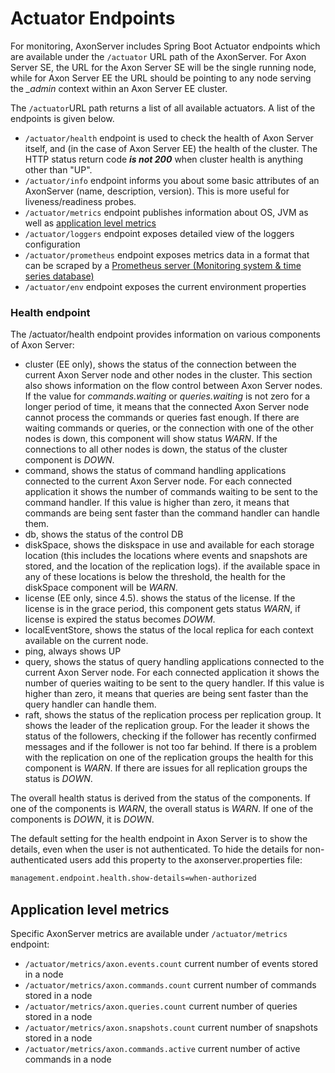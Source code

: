 # Actuator Endpoints

For monitoring, AxonServer includes Spring Boot Actuator endpoints which are available under the `/actuator` URL path of the AxonServer.‌ For Axon Server SE, the URL for the Axon Server SE will be the single running node, while for Axon Server EE the URL should be pointing to any node serving the _\_admin_ context within an Axon Server EE cluster.

The `/actuator`URL path returns a list of all available actuators. A list of the endpoints is given below.

* `/actuator/health` endpoint is used to check the health of Axon Server itself, and \(in the case of Axon Server EE\) the health of the cluster. The HTTP status return code _**is not 200**_ when cluster health is anything other than "UP".
* `/actuator/info` endpoint informs you about some basic attributes of an AxonServer \(name, description, version\). This is more useful for liveness/readiness probes.
* `/actuator/metrics` endpoint publishes information about OS, JVM as well as [application level metrics​](./#application-level-metrics)
* `/actuator/loggers` endpoint exposes detailed view of the loggers configuration
* `/actuator/prometheus` endpoint exposes metrics data in a format that can be scraped by a [Prometheus server \(Monitoring system & time series database\)](https://prometheus.io/)​
* `/actuator/env` endpoint exposes the current environment properties

### Health endpoint

The /actuator/health endpoint provides information on various components of Axon Server:
* cluster (EE only), shows the status of the connection between the current Axon Server node and other nodes in the cluster. This section also shows information on the flow control
  between Axon Server nodes. If the value for _commands.waiting_ or _queries.waiting_ is not zero for a longer period of time, it means that the connected Axon Server node cannot 
  process the commands or queries fast enough. If there are waiting commands or queries, or the connection with one of the other nodes is down, this component will show status _WARN_. 
  If the connections to all other nodes is down, the status of the cluster component is _DOWN_.
* command, shows the status of command handling applications connected to the current Axon Server node. For each connected application it shows the number of commands waiting to 
  be sent to the command handler. If this value is higher than zero, it means that commands are being sent faster than the command handler can handle them.
* db, shows the status of the control DB
* diskSpace, shows the diskspace in use and available for each storage location (this includes the locations where events and snapshots are stored, and the location of the replication logs).
  if the available space in any of these locations is below the threshold, the health for the diskSpace component will be _WARN_.
* license (EE only, since 4.5). shows the status of the license. If the license is in the grace period, this component gets status _WARN_, if license is expired the status becomes _DOWM_.
* localEventStore, shows the status of the local replica for each context available on the current node. 
* ping, always shows UP
* query, shows the status of query handling applications connected to the current Axon Server node. For each connected application it shows the number of queries waiting to
  be sent to the query handler. If this value is higher than zero, it means that queries are being sent faster than the query handler can handle them.
* raft, shows the status of the replication process per replication group. It shows the leader of the replication group. For the leader it shows the status of the followers, checking if the follower has recently confirmed messages and if the follower is not too far behind.
  If there is a problem with the replication on one of the replication groups the health for this component is _WARN_. If there are issues for all replication groups the status is _DOWN_. 

The overall health status is derived from the status of the components. If one of the components is _WARN_, the overall status is _WARN_. If one of the components is _DOWN_, it is _DOWN_.

The default setting for the health endpoint in Axon Server is to show the details, even when the user is not authenticated. To hide the details for non-authenticated users add this property 
to the axonserver.properties file:
```bash
management.endpoint.health.show-details=when-authorized
```

## Application level metrics‌ <a id="application-level-metrics"></a>

Specific AxonServer metrics are available under `/actuator/metrics` endpoint:‌

* `/actuator/metrics/axon.events.count` current number of events stored in a node
* `/actuator/metrics/axon.commands.count` current number of commands stored in a node
* `/actuator/metrics/axon.queries.count` current number of queries stored in a node
* `/actuator/metrics/axon.snapshots.count` current number of snapshots stored in a node
* `/actuator/metrics/axon.commands.active` current number of active commands in a node



